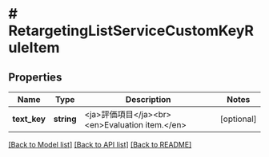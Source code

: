 # # RetargetingListServiceCustomKeyRuleItem

## Properties

Name | Type | Description | Notes
------------ | ------------- | ------------- | -------------
**text_key** | **string** | &lt;ja&gt;評価項目&lt;/ja&gt;&lt;br&gt;&lt;en&gt;Evaluation item.&lt;/en&gt; | [optional] 

[[Back to Model list]](../../README.md#documentation-for-models) [[Back to API list]](../../README.md#documentation-for-api-endpoints) [[Back to README]](../../README.md)


